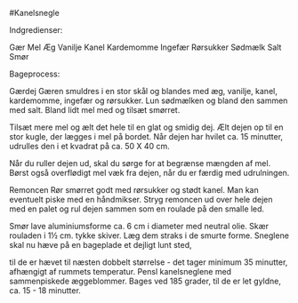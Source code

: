 #Kanelsnegle

Indgredienser:

Gær
Mel
Æg
Vanilje
Kanel
Kardemomme
Ingefær
Rørsukker
Sødmælk
Salt
Smør

Bageprocess:

Gærdej Gæren smuldres i en stor skål og blandes med æg, vanilje, kanel, kardemomme, ingefær og rørsukker.
Lun sødmælken og bland den sammen med salt. Bland lidt mel med og tilsæt smørret.

Tilsæt mere mel og ælt det hele til en glat og smidig dej. Ælt dejen op til en stor kugle, der lægges i mel på bordet.
Når dejen har hvilet ca. 15 minutter, udrulles den i et kvadrat på ca. 50 X 40 cm.

Når du ruller dejen ud, skal du sørge for at begrænse mængden af mel.
Børst også overflødigt mel væk fra dejen, når du er færdig med udrulningen.

Remoncen Rør smørret godt med rørsukker og stødt kanel. Man kan eventuelt piske med en håndmikser. 
Stryg remoncen ud over hele dejen med en palet og rul dejen sammen som en roulade på den smalle led. 

Smør lave aluminiumsforme ca. 6 cm i diameter med neutral olie. Skær rouladen i 1½ cm. tykke skiver. 
Læg dem straks i de smurte forme. Sneglene skal nu hæve på en bageplade et dejligt lunt sted,

til de er hævet til næsten dobbelt størrelse - det tager minimum 35 minutter, afhængigt af rummets temperatur. 
Pensl kanelsneglene med sammenpiskede æggeblommer. Bages ved 185 grader, til de er let gyldne, ca. 15 - 18 minutter.
